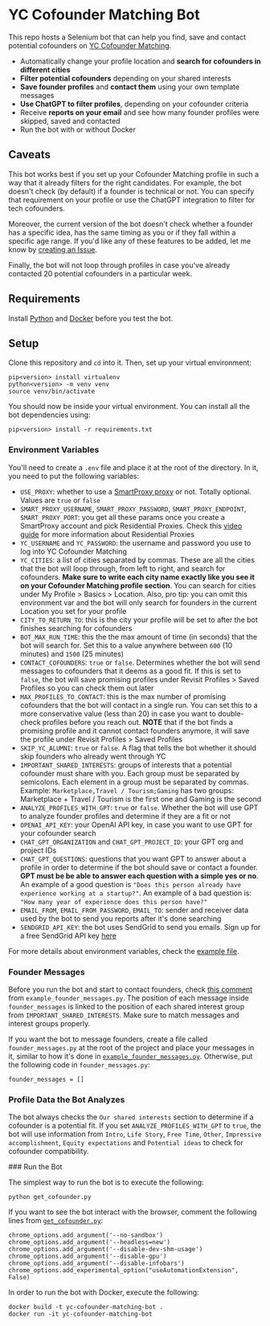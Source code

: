 # YC Cofounder Matching Bot

This repo hosts a Selenium bot that can help you find, save and contact potential cofounders on [YC Cofounder Matching](https://www.ycombinator.com/cofounder-matching).

* Automatically change your profile location and **search for cofounders in different cities**
* **Filter potential cofounders** depending on your shared interests
* **Save founder profiles** and **contact them** using your own template messages
* **Use ChatGPT to filter profiles**, depending on your cofounder criteria
* Receive **reports on your email** and see how many founder profiles were skipped, saved and contacted
* Run the bot with or without Docker

## Caveats

This bot works best if you set up your Cofounder Matching profile in such a way that it already filters for the right candidates. For example, the bot doesn't check (by default) if a founder is technical or not. You can specify that requirement on your profile or use the ChatGPT integration to filter for tech cofounders.

Moreover, the current version of the bot doesn't check whether a founder has a specific idea, has the same timing as you or if they fall within a specific age range. If you'd like any of these features to be added, let me know by [creating an Issue](https://github.com/stefanionescu/yc-cofounder-matching-bot/issues).

Finally, the bot will not loop through profiles in case you've already contacted 20 potential cofounders in a particular week.

## Requirements

Install [Python](https://www.python.org/downloads/) and [Docker](https://docs.docker.com/engine/install/) before you test the bot.

## Setup

Clone this repository and `cd` into it. Then, set up your virtual environment:

```
pip<version> install virtualenv
python<version> -m venv venv
source venv/bin/activate
```

You should now be inside your virtual environment. You can install all the bot dependencies using:

```
pip<version> install -r requirements.txt
```

### Environment Variables

You'll need to create a `.env` file and place it at the root of the directory. In it, you need to put the following variables:

- `USE_PROXY`: whether to use a [SmartProxy proxy](https://smartproxy.com/) or not. Totally optional. Values are `true` or `false`
- `SMART_PROXY_USERNAME`, `SMART_PROXY_PASSWORD`, `SMART_PROXY_ENDPOINT`, `SMART_PROXY_PORT`: you get all these params once you create a SmartProxy account and pick Residential Proxies. Check this [video guide](https://smartproxy.com/blog/how-to-set-up-and-use-residential-proxies) for more information about Residential Proxies
- `YC_USERNAME` and `YC_PASSWORD`: the username and password you use to log into YC Cofounder Matching
- `YC_CITIES`: a list of cities separated by commas. These are all the cities that the bot will loop through, from left to right, and search for cofounders. **Make sure to write each city name exactly like you see it on your Cofounder Matching profile section**. You can search for cities under My Profile > Basics > Location. Also, pro tip: you can omit this environment var and the bot will only search for founders in the current Location you set for your profile
- `CITY_TO_RETURN_TO`: this is the city your profile will be set to after the bot finishes searching for cofounders
- `BOT_MAX_RUN_TIME`: this the the max amount of time (in seconds) that the bot will search for. Set this to a value anywhere between `600` (10 minutes) and `1500` (25 minutes)
- `CONTACT_COFOUNDERS`: `true` or `false`. Determines whether the bot will send messages to cofounders that it deems as a good fit. If this is set to `false`, the bot will save promising profiles under Revisit Profiles > Saved Profiles so you can check them out later
- `MAX_PROFILES_TO_CONTACT`: this is the max number of promising cofounders that the bot will contact in a single run. You can set this to a more conservative value (less than 20) in case you want to double-check profiles before you reach out. **NOTE** that if the bot finds a promising profile and it cannot contact founders anymore, it will save the profile under Revisit Profiles > Saved Profiles
- `SKIP_YC_ALUMNI`: `true` or `false`. A flag that tells the bot whether it should skip founders who already went through YC
- `IMPORTANT_SHARED_INTERESTS`: groups of interests that a potential cofounder must share with you. Each group must be separated by semicolons. Each element in a group must be separated by commas. Example: `Marketplace,Travel / Tourism;Gaming` has two groups: Marketplace + Travel / Tourism is the first one and Gaming is the second
- `ANALYZE_PROFILES_WITH_GPT`: `true` or `false`. Whether the bot will use GPT to analyze founder profiles and determine if they are a fit or not
- `OPENAI_API_KEY`: your OpenAI API key, in case you want to use GPT for your cofounder search
- `CHAT_GPT_ORGANIZATION` and `CHAT_GPT_PROJECT_ID`: your GPT org and project IDs
- `CHAT_GPT_QUESTIONS`: questions that you want GPT to answer about a profile in order to determine if the bot should save or contact a founder. **GPT must be be able to answer each question with a simple yes or no**. An example of a good question is `"Does this person already have experience working at a startup?"`. An example of a bad question is: `"How many year of experience does this person have?"`
- `EMAIL_FROM`, `EMAIL_FROM_PASSWORD`, `EMAIL_TO`: sender and receiver data used by the bot to send you reports after it's done searching
- `SENDGRID_API_KEY`: the bot uses SendGrid to send you emails. Sign up for a free SendGrid API key [here](https://signup.sendgrid.com/)

For more details about environment variables, check the [example file](./.env.example).

### Founder Messages
Before you run the bot and start to contact founders, check [this comment](https://github.com/stefanionescu/yc-cofounder-matching-bot/blob/6d0bd4c32fa20581de7fc0112b93a7dcfde7f4f2/example_founder_messages.py#L2) from `example_founder_messages.py`. The position of each message inside `founder_messages` is linked to the position of each shared interest group from `IMPORTANT_SHARED_INTERESTS`. Make sure to match messages and interest groups properly.

If you want the bot to message founders, create a file called `founder_messages.py` at the root of the project and place your messages in it, similar to how it's done in [`example_founder_messages.py`](./example_founder_messages.py). Otherwise, put the following code in `founder_messages.py`:

```
founder_messages = []
```

### Profile Data the Bot Analyzes

The bot always checks the `Our shared interests` section to determine if a cofounder is a potential fit. If you set `ANALYZE_PROFILES_WITH_GPT` to `true`, the bot will use information from `Intro`, `Life Story`, `Free Time`, `Other`, `Impressive accomplishment`, `Equity expectations` and `Potential ideas` to check for cofounder compatibility.

### Run the Bot

The simplest way to run the bot is to execute the following:

```
python get_cofounder.py
```

If you want to see the bot interact with the browser, comment the following lines from [`get_cofounder.py`](./get_cofounder.py):

```
chrome_options.add_argument('--no-sandbox')
chrome_options.add_argument('--headless=new')
chrome_options.add_argument('--disable-dev-shm-usage')
chrome_options.add_argument('--disable-gpu')
chrome_options.add_argument('--disable-infobars')
chrome_options.add_experimental_option("useAutomationExtension", False)
```

In order to run the bot with Docker, execute the following:

```
docker build -t yc-cofounder-matching-bot .
docker run -it yc-cofounder-matching-bot
```